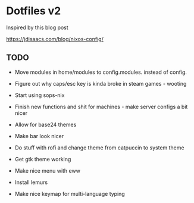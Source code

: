 # Dotfiles v2

Inspired by this blog post

https://jdisaacs.com/blog/nixos-config/

## TODO

- Move modules in home/modules to config.modules.<module> instead of config.<module>

- Figure out why caps/esc key is kinda broke in steam games - wooting

- Start using sops-nix

- Finish new functions and shit for machines - make server configs a bit nicer

- Allow for base24 themes

- Make bar look nicer

- Do stuff with rofi and change theme from catpuccin to system theme

- Get gtk theme working

- Make nice menu with eww

- Install lemurs

- Make nice keymap for multi-language typing
